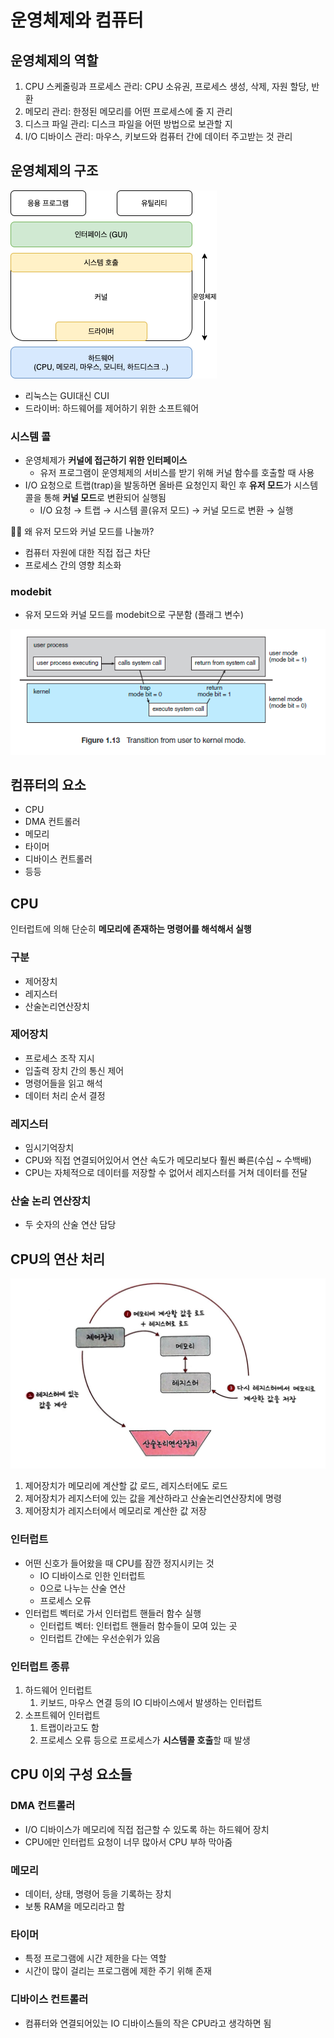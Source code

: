 # 운영체제와 컴퓨터

## 운영체제의 역할

1. CPU 스케줄링과 프로세스 관리: CPU 소유권, 프로세스 생성, 삭제, 자원 할당, 반환
2. 메모리 관리: 한정된 메모리를 어떤 프로세스에 줄 지 관리
3. 디스크 파일 관리: 디스크 파일을 어떤 방법으로 보관할 지
4. I/O 디바이스 관리: 마우스, 키보드와 컴퓨터 간에 데이터 주고받는 것 관리

## 운영체제의 구조

![img_1.png](image/운영체제_구조.png)

- 리눅스는 GUI대신 CUI
- 드라이버: 하드웨어를 제어하기 위한 소프트웨어

### 시스템 콜

- 운영체제가 **커널에 접근하기 위한 인터페이스**
    - 유저 프로그램이 운영체제의 서비스를 받기 위해 커널 함수를 호출할 때 사용
- I/O 요청으로 트랩(trap)을 발동하면 올바른 요청인지 확인 후 **유저 모드**가 시스템 콜을 통해 **커널 모드**로 변환되어 실행됨
    - I/O 요청 → 트랩 → 시스템 콜(유저 모드) → 커널 모드로 변환 → 실행

<aside>
☝🏻 왜 유저 모드와 커널 모드를 나눌까?

- 컴퓨터 자원에 대한 직접 접근 차단
- 프로세스 간의 영향 최소화
</aside>

### modebit

- 유저 모드와 커널 모드를 modebit으로 구분함 (플래그 변수)

![img_2.png](image/modebit.png)

## 컴퓨터의 요소

- CPU
- DMA 컨트롤러
- 메모리
- 타이머
- 디바이스 컨트롤러
- 등등

## CPU

인터럽트에 의해 단순히 **메모리에 존재하는 명령어를 해석해서 실행**

### 구분

- 제어장치
- 레지스터
- 산술논리연산장치

### 제어장치

- 프로세스 조작 지시
- 입출력 장치 간의 통신 제어
- 명령어들을 읽고 해석
- 데이터 처리 순서 결정

### 레지스터

- 임시기억장치
- CPU와 직접 연결되어있어서 연산 속도가 메모리보다 훨씬 빠른(수십 ~ 수백배)
- CPU는 자체적으로 데이터를 저장할 수 없어서 레지스터를 거쳐 데이터를 전달

### 산술 논리 연산장치

- 두 숫자의 산술 연산 담당

## CPU의 연산 처리

![img_3.png](image/연산_처리.png)

1. 제어장치가 메모리에 계산할 값 로드, 레지스터에도 로드
2. 제어장치가 레지스터에 있는 값을 계산하라고 산술논리연산장치에 명령
3. 제어장치가 레지스터에서 메모리로 계산한 값 저장

### 인터럽트

- 어떤 신호가 들어왔을 때 CPU를 잠깐 정지시키는 것
    - IO 디바이스로 인한 인터럽트
    - 0으로 나누는 산술 연산
    - 프로세스 오류
- 인터럽트 벡터로 가서 인터럽트 핸들러 함수 실행
    - 인터럽트 벡터: 인터럽트 핸들러 함수들이 모여 있는 곳
    - 인터럽트 간에는 우선순위가 있음

### 인터럽트 종류

1. 하드웨어 인터럽트
    1. 키보드, 마우스 연결 등의 IO 디바이스에서 발생하는 인터럽트
2. 소프트웨어 인터럽트
    1. 트랩이라고도 함
    2. 프로세스 오류 등으로 프로세스가 **시스템콜 호출**할 때 발생

## CPU 이외 구성 요소들

### DMA 컨트롤러

- I/O 디바이스가 메모리에 직접 접근할 수 있도록 하는 하드웨어 장치
- CPU에만 인터럽트 요청이 너무 많아서 CPU 부하 막아줌

### 메모리

- 데이터, 상태, 명령어 등을 기록하는 장치
- 보통 RAM을 메모리라고 함

### 타이머

- 특정 프로그램에 시간 제한을 다는 역할
- 시간이 많이 걸리는 프로그램에 제한 주기 위해 존재

### 디바이스 컨트롤러

- 컴퓨터와 연결되어있는 IO 디바이스들의 작은 CPU라고 생각하면 됨